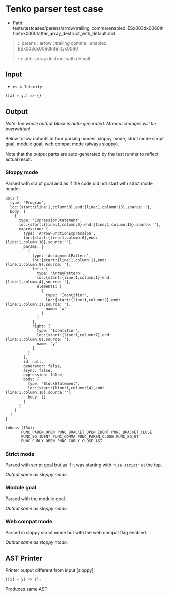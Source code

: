# Tenko parser test case

- Path: tests/testcases/parens/arrow/trailing_comma/enabled_ESx003dx0060Infinityx0060/after_array_destruct_with_default.md

> :: parens : arrow : trailing comma : enabled ESx003dx0060Infinityx0060
>
> ::> after array destruct with default

## Input

- `es = Infinity`

`````js
([x] = y,) => {}
`````

## Output

_Note: the whole output block is auto-generated. Manual changes will be overwritten!_

Below follow outputs in four parsing modes: sloppy mode, strict mode script goal, module goal, web compat mode (always sloppy).

Note that the output parts are auto-generated by the test runner to reflect actual result.

### Sloppy mode

Parsed with script goal and as if the code did not start with strict mode header.

`````
ast: {
  type: 'Program',
  loc:{start:{line:1,column:0},end:{line:1,column:16},source:''},
  body: [
    {
      type: 'ExpressionStatement',
      loc:{start:{line:1,column:0},end:{line:1,column:16},source:''},
      expression: {
        type: 'ArrowFunctionExpression',
        loc:{start:{line:1,column:0},end:{line:1,column:16},source:''},
        params: [
          {
            type: 'AssignmentPattern',
            loc:{start:{line:1,column:1},end:{line:1,column:8},source:''},
            left: {
              type: 'ArrayPattern',
              loc:{start:{line:1,column:1},end:{line:1,column:4},source:''},
              elements: [
                {
                  type: 'Identifier',
                  loc:{start:{line:1,column:2},end:{line:1,column:3},source:''},
                  name: 'x'
                }
              ]
            },
            right: {
              type: 'Identifier',
              loc:{start:{line:1,column:7},end:{line:1,column:8},source:''},
              name: 'y'
            }
          }
        ],
        id: null,
        generator: false,
        async: false,
        expression: false,
        body: {
          type: 'BlockStatement',
          loc:{start:{line:1,column:14},end:{line:1,column:16},source:''},
          body: []
        }
      }
    }
  ]
}

tokens (13x):
       PUNC_PAREN_OPEN PUNC_BRACKET_OPEN IDENT PUNC_BRACKET_CLOSE
       PUNC_EQ IDENT PUNC_COMMA PUNC_PAREN_CLOSE PUNC_EQ_GT
       PUNC_CURLY_OPEN PUNC_CURLY_CLOSE ASI
`````

### Strict mode

Parsed with script goal but as if it was starting with `"use strict"` at the top.

_Output same as sloppy mode._

### Module goal

Parsed with the module goal.

_Output same as sloppy mode._

### Web compat mode

Parsed in sloppy script mode but with the web compat flag enabled.

_Output same as sloppy mode._

## AST Printer

Printer output different from input [sloppy]:

````js
([x] = y) => {};
````

Produces same AST
